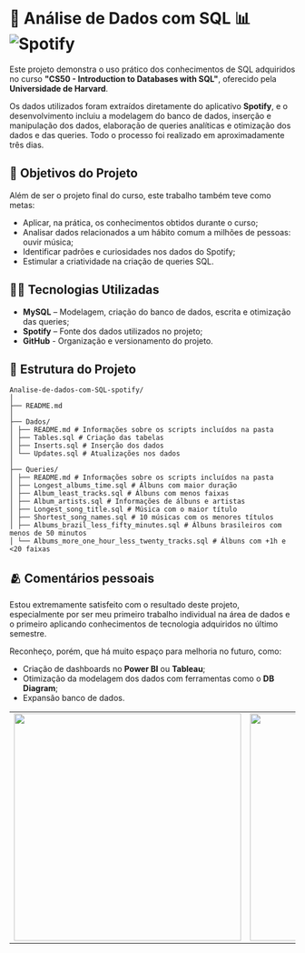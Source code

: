 # 🎵 Análise de Dados com SQL 📊 ![Spotify](https://img.shields.io/badge/Spotify-1ED760?&style=for-the-badge&logo=spotify&logoColor=white)

Este projeto demonstra o uso prático dos conhecimentos de SQL adquiridos no curso **"CS50 - Introduction to Databases with SQL"**, oferecido pela **Universidade de Harvard**. 

Os dados utilizados foram extraídos diretamente do aplicativo **Spotify**, e o desenvolvimento incluiu a modelagem do banco de dados, inserção e manipulação dos dados, elaboração de queries analíticas e otimização dos dados e das queries. Todo o processo foi realizado em aproximadamente três dias.


## 🎯 Objetivos do Projeto

Além de ser o projeto final do curso, este trabalho também teve como metas:

- Aplicar, na prática, os conhecimentos obtidos durante o curso;
- Analisar dados relacionados a um hábito comum a milhões de pessoas: ouvir música;
- Identificar padrões e curiosidades nos dados do Spotify;
- Estimular a criatividade na criação de queries SQL.


## 👨‍💻 Tecnologias Utilizadas

- **MySQL** – Modelagem, criação do banco de dados, escrita e otimização das queries;
- **Spotify** – Fonte dos dados utilizados no projeto;
- **GitHub** - Organização e versionamento do projeto.


## 💼 Estrutura do Projeto


```
Analise-de-dados-com-SQL-spotify/
│
├── README.md
│
├── Dados/
│ ├── README.md # Informações sobre os scripts incluídos na pasta
│ ├── Tables.sql # Criação das tabelas
│ ├── Inserts.sql # Inserção dos dados
│ └── Updates.sql # Atualizações nos dados
│
├── Queries/
│ ├── README.md # Informações sobre os scripts incluídos na pasta
│ ├── Longest_albums_time.sql # Álbuns com maior duração
│ ├── Album_least_tracks.sql # Álbuns com menos faixas
│ ├── Album_artists.sql # Informações de álbuns e artistas
│ ├── Longest_song_title.sql # Música com o maior título
│ ├── Shortest_song_names.sql # 10 músicas com os menores títulos
│ ├── Albums_brazil_less_fifty_minutes.sql # Álbuns brasileiros com menos de 50 minutos
│ └── Albums_more_one_hour_less_twenty_tracks.sql # Álbuns com +1h e <20 faixas
```

## 🫂 Comentários pessoais
Estou extremamente satisfeito com o resultado deste projeto, especialmente por ser meu primeiro trabalho individual na área de dados e o primeiro aplicando conhecimentos de tecnologia adquiridos no último semestre.

Reconheço, porém, que há muito espaço para melhoria no futuro, como:

- Criação de dashboards no **Power BI** ou **Tableau**;
- Otimização da modelagem dos dados com ferramentas como o **DB Diagram**;
- Expansão banco de dados.

<div align="center">
<table>
  <tr>
    <td align="left">
        <img src="https://media.giphy.com/media/v1.Y2lkPTc5MGI3NjExbzN1bzVqY3NyM3NmamFyaXJhOG8xZTNidGczMTc5ZnVrNmpwYTMxYyZlcD12MV9naWZzX3NlYXJjaCZjdD1n/4oMoIbIQrvCjm/giphy.gif" width="400">
    </td>
    <td align="right">
        <img src="https://media3.giphy.com/media/v1.Y2lkPTc5MGI3NjExZzQxaXNvMzlmMXp0dXJiODM1dGpkbmY5N2s4ZmprNTA2aTMyODc0eCZlcD12MV9pbnRlcm5hbF9naWZfYnlfaWQmY3Q9Zw/l41lUJ1YoZB1lHVPG/giphy.gif" width="400">
    </td>
  </tr>
</table>
</div>
